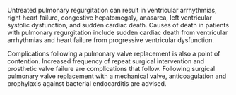 Untreated pulmonary regurgitation can result in ventricular arrhythmias, right heart failure, congestive hepatomegaly, anasarca, left ventricular systolic dysfunction, and sudden cardiac death. Causes of death in patients with pulmonary regurgitation include sudden cardiac death from ventricular arrhythmias and heart failure from progressive ventricular dysfunction.

Complications following a pulmonary valve replacement is also a point of contention. Increased frequency of repeat surgical intervention and prosthetic valve failure are complications that follow. Following surgical pulmonary valve replacement with a mechanical valve, anticoagulation and prophylaxis against bacterial endocarditis are advised.